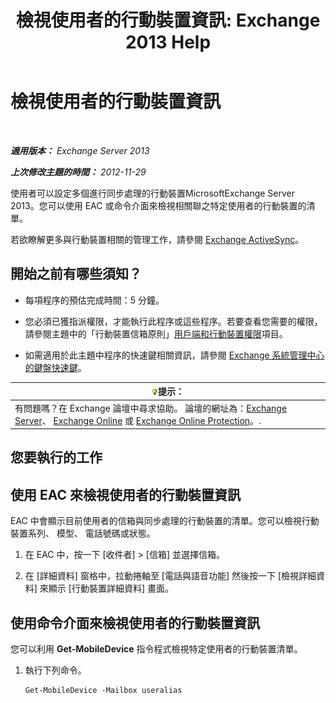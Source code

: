 ﻿---
title: '檢視使用者的行動裝置資訊: Exchange 2013 Help'
TOCTitle: 檢視使用者的行動裝置資訊
ms:assetid: 4fd263c0-ad61-416c-bd68-339bf66605cf
ms:mtpsurl: https://technet.microsoft.com/zh-tw/library/Aa997974(v=EXCHG.150)
ms:contentKeyID: 50473100
ms.date: 05/21/2018
mtps_version: v=EXCHG.150
ms.translationtype: MT
---

# 檢視使用者的行動裝置資訊

 

_**適用版本：** Exchange Server 2013_

_**上次修改主題的時間：** 2012-11-29_

使用者可以設定多個進行同步處理的行動裝置MicrosoftExchange Server 2013。您可以使用 EAC 或命令介面來檢視相關聯之特定使用者的行動裝置的清單。

若欲瞭解更多與行動裝置相關的管理工作，請參閱 [Exchange ActiveSync](exchange-activesync-exchange-2013-help.md)。

## 開始之前有哪些須知？

  - 每項程序的預估完成時間：5 分鐘。

  - 您必須已獲指派權限，才能執行此程序或這些程序。若要查看您需要的權限，請參閱主題中的「行動裝置信箱原則」[用戶端和行動裝置權限](clients-and-mobile-devices-permissions-exchange-2013-help.md)項目。

  - 如需適用於此主題中程序的快速鍵相關資訊，請參閱 [Exchange 系統管理中心的鍵盤快速鍵](keyboard-shortcuts-in-the-exchange-admin-center-exchange-online-protection-help.md)。

<table>
<thead>
<tr class="header">
<th><img src="images/Bb124558.tip(EXCHG.150).gif" title="提示" alt="提示" />提示：</th>
</tr>
</thead>
<tbody>
<tr class="odd">
<td>有問題嗎？在 Exchange 論壇中尋求協助。 論壇的網址為：<a href="https://go.microsoft.com/fwlink/p/?linkid=60612">Exchange Server</a>、 <a href="https://go.microsoft.com/fwlink/p/?linkid=267542">Exchange Online</a> 或 <a href="https://go.microsoft.com/fwlink/p/?linkid=285351">Exchange Online Protection</a>。.</td>
</tr>
</tbody>
</table>


## 您要執行的工作

## 使用 EAC 來檢視使用者的行動裝置資訊

EAC 中會顯示目前使用者的信箱與同步處理的行動裝置的清單。您可以檢視行動裝置系列、 模型、 電話號碼或狀態。

1.  在 EAC 中，按一下 \[收件者\] \> \[信箱\] 並選擇信箱。

2.  在 \[詳細資料\] 窗格中，拉動捲軸至 \[電話與語音功能\] 然後按一下 \[檢視詳細資料\] 來顯示 \[行動裝置詳細資料\] 畫面。

## 使用命令介面來檢視使用者的行動裝置資訊

您可以利用 **Get-MobileDevice** 指令程式檢視特定使用者的行動裝置清單。

1.  執行下列命令。
    
        Get-MobileDevice -Mailbox useralias


